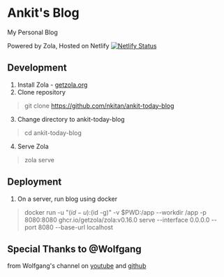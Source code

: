 # Ankit's Blog
My Personal Blog

Powered by Zola, Hosted on Netlify
[![Netlify Status](https://api.netlify.com/api/v1/badges/7b543d14-06d0-4f79-bee6-cb9692860a2a/deploy-status)](https://app.netlify.com/sites/euphonious-cendol-b71f98/deploys)

## Development
1. Install Zola - [getzola.org](https://www.getzola.org/documentation/getting-started/installation/)
2. Clone repository
> git clone https://github.com/nkitan/ankit-today-blog
3. Change directory to ankit-today-blog
> cd ankit-today-blog
4. Serve Zola
> zola serve


## Deployment
1. On a server, run blog using docker
> docker run -u "$(id -u):$(id -g)" -v $PWD:/app --workdir /app -p 8080:8080 ghcr.io/getzola/zola:v0.16.0 serve --interface 0.0.0.0 --port 8080 --base-url localhost

## Special Thanks to @Wolfgang
from Wolfgang's channel on [youtube](https://www.youtube.com/c/WolfgangsChannel)
and [github](https://github.com/notthebee)

